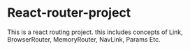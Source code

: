 # React-router-project
This is a react routing project.  this includes concepts of Link, BrowserRouter, MemoryRouter, NavLink, Params Etc.
